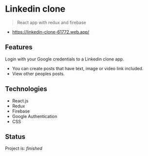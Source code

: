 # Linkedin clone
> React app with redux and firebase
* https://linkedin-clone-61772.web.app/

## Features
Login with your Google credentials to a Linkedin clone app.
* You can create posts that have text, image or video link included.
* View other peoples posts.

## Technologies
* React.js
* Redux
* Firebase
* Google Authentication
* CSS

## Status
Project is: _finished_
